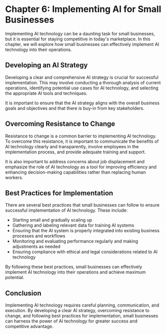 Chapter 6: Implementing AI for Small Businesses
===============================================

Implementing AI technology can be a daunting task for small businesses, but it is essential for staying competitive in today's marketplace. In this chapter, we will explore how small businesses can effectively implement AI technology into their operations.

Developing an AI Strategy
-------------------------

Developing a clear and comprehensive AI strategy is crucial for successful implementation. This may involve conducting a thorough analysis of current operations, identifying potential use cases for AI technology, and selecting the appropriate AI tools and techniques.

It is important to ensure that the AI strategy aligns with the overall business goals and objectives and that there is buy-in from key stakeholders.

Overcoming Resistance to Change
-------------------------------

Resistance to change is a common barrier to implementing AI technology. To overcome this resistance, it is important to communicate the benefits of AI technology clearly and transparently, involve employees in the implementation process, and provide adequate training and support.

It is also important to address concerns about job displacement and emphasize the role of AI technology as a tool for improving efficiency and enhancing decision-making capabilities rather than replacing human workers.

Best Practices for Implementation
---------------------------------

There are several best practices that small businesses can follow to ensure successful implementation of AI technology. These include:

* Starting small and gradually scaling up
* Gathering and labeling relevant data for training AI systems
* Ensuring that the AI system is properly integrated into existing business processes and workflows
* Monitoring and evaluating performance regularly and making adjustments as needed
* Ensuring compliance with ethical and legal considerations related to AI technology

By following these best practices, small businesses can effectively implement AI technology into their operations and achieve maximum potential.

Conclusion
----------

Implementing AI technology requires careful planning, communication, and execution. By developing a clear AI strategy, overcoming resistance to change, and following best practices for implementation, small businesses can harness the power of AI technology for greater success and competitive advantage.
